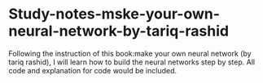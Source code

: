 # Study-notes-mske-your-own-neural-network-by-tariq-rashid
Following the instruction of this book:make your own neural network (by tariq rashid), I will learn how to build the neural networks step by step. All code and explanation for code would be included.
